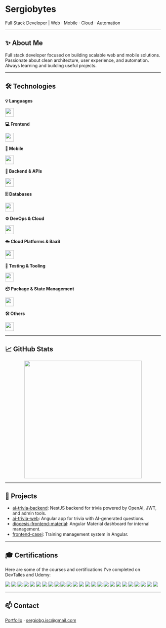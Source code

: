 # Sergiobytes

Full Stack Developer | Web · Mobile · Cloud · Automation

---

## ✨ About Me

Full stack developer focused on building scalable web and mobile solutions. Passionate about clean architecture, user experience, and automation. Always learning and building useful projects.

---

## 🛠️ Technologies

**💡 Languages**

<img src="https://skills.syvixor.com/api/icons?i=typescript,javascript,python,csharp,dart" height="28" />

**💻 Frontend**

<img src="https://skills.syvixor.com/api/icons?i=html,css3,sass,tailwind,materialui,daisyui,vite,angular,vue" height="28" />

**📱 Mobile**

<img src="https://skills.syvixor.com/api/icons?i=flutter,android" height="28" />

**🧠 Backend & APIs**

<img src="https://skills.syvixor.com/api/icons?i=nestjs,nodejs,express,django,graphql,apollo,jwt,stripe,twilio" height="28" />

**🗄️ Databases**

<img src="https://skills.syvixor.com/api/icons?i=sqlserver,postgresql,sqlite,mongodb,prisma" height="28" />

**⚙️ DevOps & Cloud**

<img src="https://skills.syvixor.com/api/icons?i=docker,kubernetes,gcp,netlify,nginx,n8n" height="28" />

**☁️ Cloud Platforms & BaaS**

<img src="https://skills.syvixor.com/api/icons?i=firebase" height="28" />

**🧪 Testing & Tooling**

<img src="https://skills.syvixor.com/api/icons?i=jest,vitest,postman" height="28" />

**📦 Package & State Management**

<img src="https://skills.syvixor.com/api/icons?i=npm,pnpm,pinia,tanstack,riverpod,bloc,getx" height="28" />

**🛠️ Others**

<img src="https://skills.syvixor.com/api/icons?i=git,github,githubcopilot,googlegemini,rxjs,dotnet,vite,deno,visualstudio,vscode" height="28" />

---

## 📈 GitHub Stats

<p align="center">
	<img src="https://streak-stats.demolab.com?user=sergiobytes&theme=highcontrast&border_radius=7&hide_border=true&exclude_days=Sun%2CSat&card_width=467" width="380"/>
</p>

---

## 📌 Projects

- [ai-trivia-backend](https://github.com/sergiobytes/ai-trivia-backend): NestJS backend for trivia powered by OpenAI, JWT, and admin tools.
- [ai-trivia-web](https://github.com/sergiobytes/ai-trivia-web): Angular app for trivia with AI-generated questions.
- [diocesis-frontend-material](https://github.com/Sergio-Frontend-Projects/diocesis-frontend-material): Angular Material dashboard for internal management.
- [frontend-casei](https://github.com/residencias-isc-2025/frontend-casei): Training management system in Angular.

---

## 🎓 Certifications

Here are some of the courses and certifications I've completed on DevTalles and Udemy:

<p align="left">
  <a href="https://cursos.devtalles.com/certificates/bgyevufaap"><img src="https://img.shields.io/badge/Git%2BGitHub%3A%20Todo%20un%20sistema%20de%20control%20de%20versiones%20de%20cero-2023-blue?style=for-the-badge" /></a>
  <a href="https://cursos.devtalles.com/certificates/kexmuijhyf"><img src="https://img.shields.io/badge/JavaScript%20Moderno%3A%20Gu%C3%ADa%20para%20dominar%20el%20idioma-2023-yellow?style=for-the-badge" /></a>
  <a href="https://cursos.devtalles.com/certificates/btiignzhpb"><img src="https://img.shields.io/badge/TypeScript%3A%20Tu%20completa%20gu%C3%ADa%20y%20manual%20de%20mano-2023-blue?style=for-the-badge" /></a>
  <a href="https://cursos.devtalles.com/certificates/s17vg774yc"><img src="https://img.shields.io/badge/Principios%20SOLID%20y%20Clean%20Code-2023-green?style=for-the-badge" /></a>
  <a href="https://cursos.devtalles.com/certificates/m5ez6kwi3a"><img src="https://img.shields.io/badge/SQL%20de%20cero%3A%20Tu%20gu%C3%ADa%20pr%C3%A1ctica%20con%20PostgreSQL-2023-blue?style=for-the-badge" /></a>
  <a href="https://cursos.devtalles.com/certificates/3kj05k91sx"><img src="https://img.shields.io/badge/Node.Js%3A%20De%20cero%20a%20experto-2024-green?style=for-the-badge" /></a>
  <a href="https://cursos.devtalles.com/certificates/ugqjzeblat"><img src="https://img.shields.io/badge/Node%20%E2%80%93%20Autenticaci%C3%B3n%20Rest%20con%20Clean%20Architecture-2024-blue?style=for-the-badge" /></a>
  <a href="https://cursos.devtalles.com/certificates/icfl1m2jwl"><img src="https://img.shields.io/badge/Nest%3A%20Desarrollo%20backend%20escalable%20con%20Node-2024-red?style=for-the-badge" /></a>
  <a href="https://cursos.devtalles.com/certificates/xxaor6d2h2"><img src="https://img.shields.io/badge/Flutter%20%E2%80%93%20M%C3%B3vil%3A%20De%20cero%20a%20experto-2024-blue?style=for-the-badge" /></a>
  <a href="https://cursos.devtalles.com/certificates/ngihoc8hka"><img src="https://img.shields.io/badge/Mini--Curso%3A%20Riverpod%20providers%20con%20anotaciones-2024-green?style=for-the-badge" /></a>
  <a href="https://cursos.devtalles.com/certificates/irmcjis4tb"><img src="https://img.shields.io/badge/NestJS%20%2B%20Microservicios%3A%20Aplicaciones%20escalables%20y%20modulares-2024-red?style=for-the-badge" /></a>
  <a href="https://www.udemy.com/certificate/UC-3c19d245-df15-47ee-afb8-f1c860eaaedb/"><img src="https://img.shields.io/badge/Aprende%20Programaci%C3%B3n%20Backend%20en%20C%23%20.NET-2024-purple?style=for-the-badge" /></a>
  <a href="https://cursos.devtalles.com/certificates/ajeqyvap3g"><img src="https://img.shields.io/badge/ReactiveX%20%E2%80%93%20RxJs%3A%20De%20cero%20hasta%20los%20detalles-2024-blue?style=for-the-badge" /></a>
  <a href="https://cursos.devtalles.com/certificates/nkkxcrstqv"><img src="https://img.shields.io/badge/Flutter%20%E2%80%93%20M%C3%B3vil%3A%20Recursos%20Nativos-2024-blue?style=for-the-badge" /></a>
  <a href="https://cursos.devtalles.com/certificates/54qgewgtwu"><img src="https://img.shields.io/badge/Docker%3A%20Gu%C3%ADa%20pr%C3%A1ctica%20de%20uso%20para%20desarrolladores-2024-blue?style=for-the-badge" /></a>
  <a href="https://cursos.devtalles.com/certificates/tzsxfglovi"><img src="https://img.shields.io/badge/Flutter%20%E2%80%93%20M%C3%B3vil%3A%20Dise%C3%B1os%20profesionales%20y%20animaciones-2024-blue?style=for-the-badge" /></a>
  <a href="https://cursos.devtalles.com/certificates/qxpu4wdhfo"><img src="https://img.shields.io/badge/NestJs%20%2B%20Reportes%3A%20Genera%20PDFs%20desde%20Node-2024-red?style=for-the-badge" /></a>
  <a href="https://cursos.devtalles.com/certificates/rhoio7rjii"><img src="https://img.shields.io/badge/Nest%20%2B%20GraphQL%3A%20Evoluciona%20tus%20APIs-2024-red?style=for-the-badge" /></a>
  <a href="https://cursos.devtalles.com/certificates/wujmo3p24o"><img src="https://img.shields.io/badge/Angular%3A%20De%20cero%20a%20experto-2024-red?style=for-the-badge" /></a>
  <a href="https://cursos.devtalles.com/certificates/dadl3s5o1e"><img src="https://img.shields.io/badge/OpenAI%3A%20Ejercicios%20y%20asistentes%20con%20Angular%20%2B%20NestJS-2024-blue?style=for-the-badge" /></a>
  <a href="https://cursos.devtalles.com/certificates/pmar95bhf9"><img src="https://img.shields.io/badge/Angular%20Pro%3A%20Lleva%20tus%20bases%20al%20siguiente%20nivel-2024-red?style=for-the-badge" /></a>
  <a href="https://cursos.devtalles.com/certificates/tavnb6l34a"><img src="https://img.shields.io/badge/Flutter%20Avanzado%3A%20Lleva%20tu%20conocimiento%20al%20siguiente%20nivel-2024-blue?style=for-the-badge" /></a>
  <a href="https://cursos.devtalles.com/certificates/ambsctervm"><img src="https://img.shields.io/badge/Vue.js%20de%20Cero%20a%20Experto%3A%20Composition%20Api-2024-green?style=for-the-badge" /></a>
  <a href="https://cursos.devtalles.com/certificates/4uqkvuwbrp"><img src="https://img.shields.io/badge/NestJS%20%2B%20Testing%3A%20Pruebas%20unitarias%20y%20end%20to%20end%20(e2e)-2025-red?style=for-the-badge" /></a> 
  <a href="https://cursos.devtalles.com/certificates/j1z4owa1bf"><img src="https://img.shields.io/badge/Flutter%20%2B%20Gemini%3A%20Aplicaciones%20con%20inteligencia%20artificial-2025-blue?style=for-the-badge" /></a>
</p>

---

## 📫 Contact

[Portfolio](https://sergio-barreras-dev.netlify.app/) · sergiobg.isc@gmail.com
